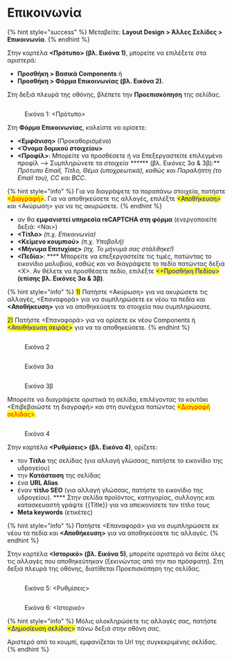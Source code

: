 # Επικοινωνία

{% hint style="success" %}
Μεταβείτε: **Layout Design > Άλλες Σελίδες > Επικοινωνία**.
{% endhint %}

Στην καρτέλα **<Πρότυπο> (βλ. Εικόνα 1)**, μπορείτε να επιλέξετε στα αριστερά: &#x20;

* **Προσθήκη > Βασικά Components** ή
* **Προσθήκη > Φόρμα Επικοινωνίας (βλ. Εικόνα 2).**&#x20;

Στη δεξιά πλευρά της οθόνης, βλέπετε την **Προεπισκόπηση** της σελίδας.&#x20;

<figure><img src="../../.gitbook/assets/ScreenHunter 184.png" alt=""><figcaption><p>Εικόνα 1: &#x3C;Πρότυπο></p></figcaption></figure>

Στη **Φόρμα Επικοινωνίας**, καλείστε να ορίσετε:

* **<Εμφάνιση>** (Προκαθορισμένο)
* **<Όνομα δομικού στοιχείου>**
* **<Προφίλ>**: Μπορείτε να προσθέσετε ή να Επεξεργαστείτε επιλεγμένο προφίλ --> Συμπληρώνετε τα _στοιχεία ****_** (βλ. Εικόνες 3α & 3β):** _Πρότυπο Email, Τίτλο, Θέμα (υποχρεωτικά), καθώς και Παραλήπτη (το Email του), CC και BCC._&#x20;

{% hint style="info" %}
Για να διαγράψετε τα παραπάνω στοιχεία, πατήστε <mark style="color:red;"><Διαγραφή></mark>. Για να αποθηκεύσετε τις αλλαγές, επιλέξτε <mark style="color:blue;"><Αποθήκευση></mark> και <Ακύρωση> για να τις ακυρώσετε.
{% endhint %}

* αν θα **εμφανιστεί υπηρεσία reCAPTCHA στη φόρμα** (ενεργοποιείτε δεξιά: <Ναι>)
* **<Τίτλο>** _(π.χ. Επικοινωνία)_
* **<Κείμενο κουμπιού>** _(π.χ. Υποβολή)_
* **<Μήνυμα Επιτυχίας>** _(πχ. Το μήνυμά σας στάλθηκε!)_
* **<Πεδία>**: **** Μπορείτε να επεξεργαστείτε τις τιμές, πατώντας το εικονίδιο μολυβιού, καθώς και να διαγράψετε το πεδίο πατώντας δεξιά <Χ>. Αν θέλετε να προσθέσετε πεδίο, επιλέξτε <mark style="color:blue;"><+Προσθήκη Πεδίου></mark> **(επίσης βλ. Εικόνες 3α & 3β)**.

{% hint style="info" %}
<mark style="color:blue;">1)</mark> Πατήστε <Ακύρωση> για να ακυρώσετε τις αλλαγές, <Επαναφορά> για να συμπληρώσετε εκ νέου τα πεδία και **<Αποθήκευση>** για να αποθηκεύσετε τα στοιχεία που συμπληρώσατε.

<mark style="color:blue;">2)</mark> Πατήστε <Επαναφορά> για να ορίσετε εκ νέου Components ή <mark style="color:blue;"><Αποθήκευση σειράς></mark> για να τα αποθηκεύσετε.
{% endhint %}

<figure><img src="../../.gitbook/assets/ScreenHunter 163.png" alt=""><figcaption><p>Εικόνα 2</p></figcaption></figure>

<div>

<figure><img src="../../.gitbook/assets/ScreenHunter 166.png" alt=""><figcaption><p>Εικόνα 3α</p></figcaption></figure>

 

<figure><img src="../../.gitbook/assets/ScreenHunter 167 (1).png" alt=""><figcaption><p>Εικόνα 3β</p></figcaption></figure>

</div>

Μπορείτε να διαγράψετε οριστικά τη σελίδα, επιλέγοντας το κουτάκι <Επιβεβαιώστε τη διαγραφή> και στη συνέχεια πατώντας <mark style="color:red;"><Διαγραφή σελίδας></mark>.

<figure><img src="../../.gitbook/assets/ScreenHunter 116.png" alt=""><figcaption><p>Εικόνα 4</p></figcaption></figure>

Στην καρτέλα **<Ρυθμίσεις> (βλ. Εικόνα 4)**, ορίζετε:

* τον **Τίτλο** της σελίδας (για αλλαγή γλώσσας, πατήστε το εικονίδιο της υδρογείου)
* την **Κατάσταση** της σελίδας
* ένα **URL Alias**&#x20;
* έναν **τίτλο SEO** (για αλλαγή γλώσσας, πατήστε το εικονίδιο της υδρογείου). **** Στην σελίδα προϊόντος, κατηγορίας, συλλογης και κατασκευαστή γράψτε \{{Title\}} για να απεικονίσετε τον τίτλο τους
* **Meta keywords** (ετικέτες)

{% hint style="info" %}
Πατήστε <Επαναφορά> για να συμπληρώσετε εκ νέου τα πεδία και **<Αποθήκευση>** για να αποθηκεύσετε τις αλλαγές.&#x20;
{% endhint %}

Στην καρτέλα **<Ιστορικό> (βλ. Εικόνα 5)**, μπορείτε αριστερά να δείτε όλες τις αλλαγές που αποθηκεύτηκαν (ξεκινώντας από την πιο πρόσφατη). Στη δεξιά πλευρά της οθόνης, διατίθεται Προεπισκόπηση της σελίδας.

<div>

<figure><img src="../../.gitbook/assets/ScreenHunter 164.png" alt=""><figcaption><p>Εικόνα 5: &#x3C;Ρυθμίσεις></p></figcaption></figure>

 

<figure><img src="../../.gitbook/assets/ScreenHunter 165.png" alt=""><figcaption><p>Εικόνα 6: &#x3C;Ιστορικό></p></figcaption></figure>

</div>

{% hint style="info" %}
Μόλις ολοκληρώσετε τις αλλαγές σας, πατήστε <mark style="color:blue;"><Δημοσίευση σελίδας></mark> πάνω δεξιά στην οθόνη σας.&#x20;

Αριστερά από το κουμπί, εμφανίζεται το Url της συγκεκριμένης σελίδας.
{% endhint %}
